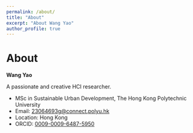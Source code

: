 ```yaml
---
permalink: /about/
title: "About"
excerpt: "About Wang Yao"
author_profile: true
---
```


# About

**Wang Yao**

A passionate and creative HCI researcher.

- MSc in Sustainable Urban Development, The Hong Kong Polytechnic University
- Email: [23064693g@connect.polyu.hk](mailto:23064693g@connect.polyu.hk)
- Location: Hong Kong
- ORCID: [0009-0009-6487-5950](https://orcid.org/0009-0009-6487-5950)